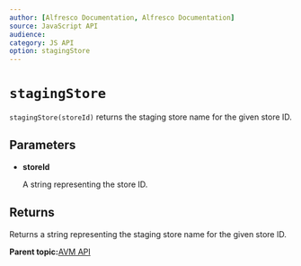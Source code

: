 ```yaml
---
author: [Alfresco Documentation, Alfresco Documentation]
source: JavaScript API
audience: 
category: JS API
option: stagingStore
---
```


# `stagingStore`

`stagingStore(storeId)` returns the staging store name for the given store ID.

## Parameters

-   **storeId**

    A string representing the store ID.


## Returns

Returns a string representing the staging store name for the given store ID.

**Parent topic:**[AVM API](../references/API-JS-AVM.md)

